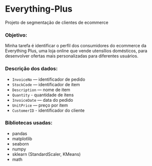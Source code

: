 # Everything-Plus
Projeto de segmentação de clientes de ecommerce

### Objetivo: 
Minha tarefa é identificar o perfil dos consumidores do ecommerce da Everything Plus, uma loja online que vende utensílios domésticos, para desenvolver ofertas mais personalizadas para diferentes usuários.

### Descrição dos dados:
- `InvoiceNo` — identificador de pedido
- `StockCode` — identificador de item
- `Description` — nome de item
- `Quantity` - quantidade de itens
- `InvoiceDate` — data do pedido
- `UnitPrice` — preço por item
- `CustomerID` - identificador do cliente

### Bibliotecas usadas:
- pandas
- matplotlib
- seaborn
- numpy
- sklearn (StandardScaler, KMeans)
- math

